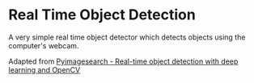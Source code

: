 # Real Time Object Detection

A very simple real time object detector which detects objects using the computer's webcam.

Adapted from [Pyimagesearch - Real-time object detection with deep learning and OpenCV](https://www.pyimagesearch.com/2017/09/18/real-time-object-detection-with-deep-learning-and-opencv/)
